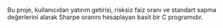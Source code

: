 Bu proje, kullanıcıdan yatırım getirisi, risksiz faiz oranı ve standart sapma değerlerini alarak Sharpe oranını hesaplayan basit bir C programıdır.
